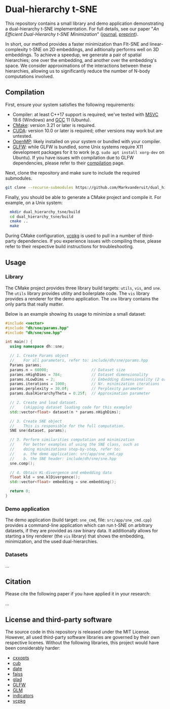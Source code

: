 # Dual-hierarchy t-SNE
This repository contains a small library and demo application demonstrating a dual-hierarchy t-SNE implementation. For full details, see our paper "*An Efficient Dual-Hierarchy t-SNE Minimization*" ([journal](...), [preprint](...)).

In short, our method provides a faster minimization than FIt-SNE and linear-complexity t-SNE on 2D embeddings, and aditionally performs well on 3D embeddings. To achieve a speedup, we generate a pair of spatial hierarchies; one over the embedding, and another over the embedding's space. We consider approximations of the interactions between these hierarchies, allowing us to significantly reduce the number of N-body computations involved.

## Compilation
First, ensure your system satisfies the following requirements:
* Compiler: at least C++17 support is required; we've tested with [MSVC](https://visualstudio.microsoft.com/) 19.6 (Windows) and [GCC](https://gcc.gnu.org/) 11 (Ubuntu).
* [CMake](https://cmake.org/): version 3.21 or later is required.
* [CUDA](https://developer.nvidia.com/cuda-toolkit): version 10.0 or later is required; other versions may work but are untested.
* [OpenMP](https://www.openmp.org/): likely installed on your system or bundled with your compiler.
* [GLFW](https://www.glfw.org): while GLFW is bundled, some Unix systems require X11 development packages for it to work (e.g. `sudo apt install xorg-dev` on Ubuntu). If you have issues with compilation due to GLFW dependencies, please refer to their [compilation](https://www.glfw.org/docs/3.3/compile.html) page.

Next, clone the repository and make sure to include the required submodules.

```bash
git clone --recurse-submodules https://github.com/Markvanderuit/dual_hierarchy_tsne
```

Finally, you should be able to generate a CMake project and compile it. For example, on a Unix system:

```bash
  mkdir dual_hierarchy_tsne/build
  cd dual_hierarchy_tsne/build
  cmake ..
  make
```
During CMake configuration, [vcpkg](https://github.com/microsoft/vcpkg) is used to pull in a number of third-party dependencies. If you experience issues with compiling these, please refer to their respective build instructions for troubleshooting.

## Usage

### Library
The CMake project provides three library build targets: `utils`, `vis`, and `sne`. The `utils` library provides utility and boilerplate code. The `vis` library provides a renderer for the demo application. The `sne` library contains the only parts that really matter.

Below is an example showing its usage to minimize a small dataset:

```c++
#include <vector>
#include "dh/sne/params.hpp"
#include "dh/sne/sne.hpp"

int main() {
  using namespace dh::sne;

  // 1. Create Params object 
  //    For all parameters, refer to: include/dh/sne/params.hpp
  Params params;
  params.n = 60000;                   // Dataset size
  params.nHighDims = 784;             // Dataset dimensionality
  params.nLowDims = 2;                // Embedding dimensionality (2 or 3)
  params.iterations = 1000;           // Nr. minimization iterations
  params.perplexity = 30.0f;          // Perplexity parameter
  params.dualHierarchyTheta = 0.25f;  // Approximation parameter

  // 2. Create and load dataset.
  //    (skipping dataset loading code for this example)
  std::vector<float> dataset(n * params.nHighDims);

  // 3. Create SNE object
  //    This is responsible for the full computation.
  SNE sne(dataset, params);

  // 3. Perform similarities computation and minimization
  //    For better examples of using the SNE class, such as
  //    doing minimizations step-by-step, refer to:
  //    a. the demo application: src/app/sne_cmd.cpp
  //    b. the SNE header: include/dh/sne/sne.hpp
  sne.comp();

  // 4. Obtain KL-divergence and embedding data
  float kld = sne.klDivergence();
  std::vector<float> embedding = sne.embedding();

  return 0;
}
```

### Demo application
The demo application (build target: `sne_cmd`, file: `src/app/sne_cmd.cpp`) provides a command-line application which can run t-SNE on arbitrary datasets, if they are provided as raw binary data. It additionally allows for starting a tiny renderer (the `vis` library) that shows the embedding, minimization, and the used dual-hierarchies.


### Datasets
...

## Citation
Please cite the following paper if you have applied it in your research:

...

## License and third-party software
The source code in this repository is released under the MIT License. However, all used third-party software libraries are governed by their own respective licenes. Without the following libraries, this project would have been considerably harder:
* [cxxopts](https://github.com/jarro2783/cxxopts)
* [cub](https://github.com/NVIDIA/cub)
* [date](https://github.com/HowardHinnant/date)
* [faiss](https://github.com/facebookresearch/faiss)
* [glad](https://glad.dav1d.de/)
* [GLFW](https://www.glfw.org/)
* [GLM](https://glm.g-truc.net/0.9.9/)
* [indicators](https://github.com/p-ranav/indicators)
* [vcpkg](https://github.com/microsoft/vcpkg) 